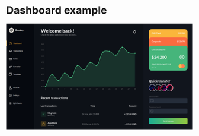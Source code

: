 # Dashboard example

<a href="https://zakariyaq313.github.io/dashboard-example/"><img src="images/screen.png"></a>